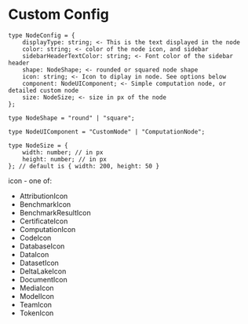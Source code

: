 # Custom Config
```
type NodeConfig = {
    displayType: string; <- This is the text displayed in the node
    color: string; <- color of the node icon, and sidebar
    sidebarHeaderTextColor: string; <- Font color of the sidebar header
    shape: NodeShape; <- rounded or squared node shape
    icon: string; <- Icon to diplay in node. See options below
    component: NodeUIComponent; <- Simple computation node, or detailed custom node
    size: NodeSize; <- size in px of the node
};

type NodeShape = "round" | "square";

type NodeUIComponent = "CustomNode" | "ComputationNode";

type NodeSize = {
    width: number; // in px
    height: number; // in px
}; // default is { width: 200, height: 50 }
```


icon - one of:
- AttributionIcon
- BenchmarkIcon
- BenchmarkResultIcon
- CertificateIcon
- ComputationIcon
- CodeIcon
- DatabaseIcon
- DataIcon
- DatasetIcon
- DeltaLakeIcon
- DocumentIcon
- MediaIcon
- ModelIcon
- TeamIcon
- TokenIcon
